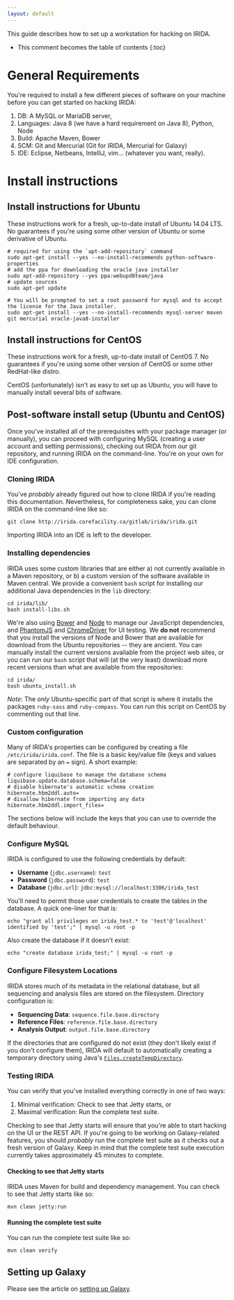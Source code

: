 ```yaml
---
layout: default
---
```


This guide describes how to set up a workstation for hacking on IRIDA. 

* This comment becomes the table of contents
{:toc}

General Requirements
====================

You're required to install a few different pieces of software on your machine before you can get started on hacking IRIDA:

1. DB: A MySQL or MariaDB server,
2. Languages: Java 8 (we have a hard requirement on Java 8), Python, Node
3. Build: Apache Maven, Bower
4. SCM: Git and Mercurial (Git for IRIDA, Mercurial for Galaxy)
5. IDE: Eclipse, Netbeans, IntelliJ, vim... (whatever you want, really).

Install instructions
====================

Install instructions for Ubuntu
-------------------------------
These instructions work for a fresh, up-to-date install of Ubuntu 14.04 LTS. No guarantees if you're using some other version of Ubuntu or some derivative of Ubuntu.

    # required for using the `apt-add-repository` command
    sudo apt-get install --yes --no-install-recommends python-software-properties
    # add the ppa for downloading the oracle java installer
    sudo apt-add-repository --yes ppa:webupd8team/java
    # update sources
    sudo apt-get update

    # You will be prompted to set a root password for mysql and to accept the license for the Java installer.
    sudo apt-get install --yes --no-install-recommends mysql-server maven git mercurial oracle-java8-installer


Install instructions for CentOS
-------------------------------
These instructions work for a fresh, up-to-date install of CentOS 7. No guarantees if you're using some other version of CentOS or some other RedHat-like distro.

CentOS (unfortunately) isn't as easy to set up as Ubuntu, you will have to manually install several bits of software.

Post-software install setup (Ubuntu and CentOS)
-----------------------------------------------
Once you've installed all of the prerequisites with your package manager (or manually), you can proceed with configuring MySQL (creating a user account and setting permissions), checking out IRIDA from our git repository, and running IRIDA on the command-line. You're on your own for IDE configuration.

### Cloning IRIDA

You've *probably* already figured out how to clone IRIDA if you're reading this documentation. Nevertheless, for completeness sake, you can clone IRIDA on the command-line like so:

    git clone http://irida.corefacility.ca/gitlab/irida/irida.git

Importing IRIDA into an IDE is left to the developer.

### Installing dependencies

IRIDA uses some custom libraries that are either a) not currently available in a Maven repository, or b) a custom version of the software available in Maven central. We provide a convenient `bash` script for installing our additional Java dependencies in the `lib` directory:

    cd irida/lib/
    bash install-libs.sh

We're also using [Bower](http://bower.io/) and [Node](http://nodejs.org/) to manage our JavaScript dependencies, and [PhantomJS](http://phantomjs.org/) and [ChromeDriver](https://sites.google.com/a/chromium.org/chromedriver/) for UI testing. We **do not** recommend that you install the versions of Node and Bower that are available for download from the Ubuntu repositories -- they are ancient. You can manually install the current versions available from the project web sites, or you can run our `bash` script that will (at the very least) download more recent versions than what are available from the repositories:

    cd irida/
    bash ubuntu_install.sh

*Note*: The *only* Ubuntu-specific part of that script is where it installs the packages `ruby-sass` and `ruby-compass`. You can run this script on CentOS by commenting out that line.

### Custom configuration

Many of IRIDA's properties can be configured by creating a file `/etc/irida/irida.conf`. The file is a basic key/value file (keys and values are separated by an `=` sign). A short example:

    # configure liquibase to manage the database schema
    liquibase.update.database.schema=false
    # disable hibernate's automatic schema creation
    hibernate.hbm2ddl.auto=
    # disallow hibernate from importing any data
    hibernate.hbm2ddl.import_files=

The sections below will include the keys that you can use to override the default behaviour.

### Configure MySQL

IRIDA is configured to use the following credentials by default:

* **Username** (`jdbc.username`): `test`
* **Password** (`jdbc.password`): `test`
* **Database** (`jdbc.url`): `jdbc:mysql://localhost:3306/irida_test`

You'll need to permit those user credentials to create the tables in the database. A quick one-liner for that is:

    echo "grant all privileges on irida_test.* to 'test'@'localhost' identified by 'test';" | mysql -u root -p

Also create the database if it doesn't exist:

    echo "create database irida_test;" | mysql -u root -p

### Configure Filesystem Locations

IRIDA stores much of its metadata in the relational database, but all sequencing and analysis files are stored on the filesystem. Directory configuration is:

* **Sequencing Data**: `sequence.file.base.directory`
* **Reference Files**: `reference.file.base.directory`
* **Analysis Output**: `output.file.base.directory`

If the directories that are configured do not exist (they don't likely exist if you don't configure them), IRIDA will default to automatically creating a temporary directory using Java's [`Files.createTempDirectory`](http://docs.oracle.com/javase/8/docs/api/java/nio/file/Files.html#createTempDirectory-java.lang.String-java.nio.file.attribute.FileAttribute...-).

### Testing IRIDA

You can verify that you've installed everything correctly in one of two ways:

1. Minimal verification: Check to see that Jetty starts, or
2. Maximal verification: Run the complete test suite.

Checking to see that Jetty starts will ensure that you're able to start hacking on the UI or the REST API. If you're going to be working on Galaxy-related features, you should *probably* run the complete test suite as it checks out a fresh version of Galaxy. Keep in mind that the complete test suite execution currently takes approximately 45 minutes to complete.

#### Checking to see that Jetty starts

IRIDA uses Maven for build and dependency management. You can check to see that Jetty starts like so:

    mvn clean jetty:run

#### Running the complete test suite

You can run the complete test suite like so:

    mvn clean verify

Setting up Galaxy
-----------------

Please see the article on [setting up Galaxy](galaxy).
